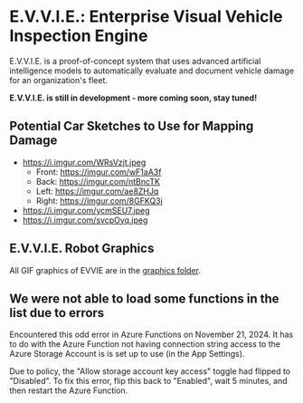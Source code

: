 # E.V.V.I.E.: Enterprise Visual Vehicle Inspection Engine
E.V.V.I.E. is a proof-of-concept system that uses advanced artificial intelligence models to automatically evaluate and document vehicle damage for an organization's fleet.

**E.V.V.I.E. is still in development - more coming soon, stay tuned!**

## Potential Car Sketches to Use for Mapping Damage
- https://i.imgur.com/WRsVzjt.jpeg
    - Front: https://imgur.com/wF1aA3f
    - Back: https://imgur.com/ntBncTK
    - Left: https://imgur.com/ae8ZHJq
    - Right: https://imgur.com/8GFKQ3j
- https://i.imgur.com/ycmSEU7.jpeg
- https://i.imgur.com/svcpOyq.jpeg

## E.V.V.I.E. Robot Graphics
All GIF graphics of EVVIE are in the [graphics folder](./graphics/).

## We were not able to load some functions in the list due to errors
Encountered this odd error in Azure Functions on November 21, 2024. It has to do with the Azure Function not having connection string access to the Azure Storage Account is is set up to use (in the App Settings).

Due to policy, the "Allow storage account key access" toggle had flipped to "Disabled". To fix this error, flip this back to "Enabled", wait 5 minutes, and then restart the Azure Function.